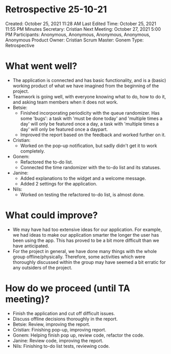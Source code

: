 # Retrospective 25-10-21

Created: October 25, 2021 11:28 AM
Last Edited Time: October 25, 2021 11:55 PM
Minutes Secretary: Cristian
Next Meeting: October 27, 2021 5:00 PM
Participants: Anonymous, Anonymous, Anonymous, Anonymous, Anonymous
Product Owner: Cristian
Scrum Master: Gonem
Type: Retrospective

# What went well?

- The application is connected and has basic functionality, and is a (basic) working product of what we have imagined from the beginning of the project.
- Teamwork is going well, with everyone knowing what to do, how to do it, and asking team members when it does not work.
- Betsie:
    - Finished incorporating periodicity with the queue randomizer. Has some 'bugs': a task with 'must be done today' and 'multiple times a day' will only be featured once a day, a task with 'multiple times a day' will only be featured once a daypart.
    - Improved the report based on the feedback and worked further on it.
- Cristian:
    - Worked on the pop-up notification, but sadly didn't get it to work completely.
- Gonem:
    - Refactored the to-do list.
    - Connected the time randomizer with the to-do list and its statuses.
- Janine:
    - Added explanations to the widget and a welcome message.
    - Added 2 settings for the application.
- Nils:
    - Worked on testing the refactored to-do list, is almost done.

# What could improve?

- We may have had too extensive ideas for our application. For example, we had ideas to make our application smarter the longer the user has been using the app. This has proved to be a bit more difficult than we have anticipated.
- For the project in general, we have done many things with the whole group offline/physically. Therefore, some activities which were thoroughly discussed within the group may have seemed a bit erratic for any outsiders of the project.

# How do we proceed (until TA meeting)?

- Finish the application and cut off difficult issues.
- Discuss offline decisions thoroughly in the report.
- Betsie: Review, improving the report.
- Cristian: Finishing pop-up, improving report.
- Gonem: Helping finish pop up, review code, refactor the code.
- Janine: Review code, improving the report.
- Nils: Finishing to-do list tests, reviewing code.